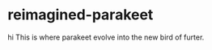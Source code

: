 # reimagined-parakeet
<body> hi </body>
<tspan> This is where parakeet evolve into the new bird of furter.</tspan>
